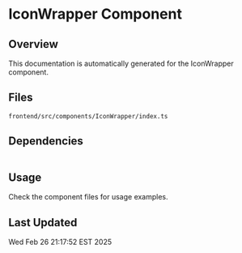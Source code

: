 # IconWrapper Component

## Overview

This documentation is automatically generated for the IconWrapper component.

## Files

```
frontend/src/components/IconWrapper/index.ts
```

## Dependencies

```

```

## Usage

Check the component files for usage examples.

## Last Updated

Wed Feb 26 21:17:52 EST 2025
